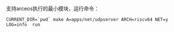 支持arceos执行的最小模块，运行命令：

```shell
CURRENT_DIR=`pwd` make A=apps/net/udpserver ARCH=riscv64 NET=y LOG=info  run 
```

